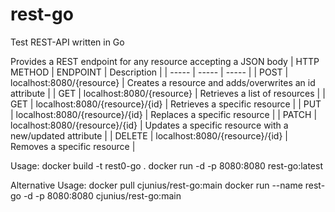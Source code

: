 # rest-go
Test REST-API written in Go

Provides a REST endpoint for any resource accepting a JSON body
| HTTP METHOD | ENDPOINT | Description |
| ----- | ----- | ----- |
| POST | localhost:8080/{resource} | Creates a resource and adds/overwrites an id attribute |
| GET | localhost:8080/{resource} | Retrieves a list of resources |
| GET | localhost:8080/{resource}/{id} | Retrieves a specific resource |
| PUT | localhost:8080/{resource}/{id} | Replaces a specific resource |
| PATCH | localhost:8080/{resource}/{id} | Updates a specific resource with a new/updated attribute |
| DELETE | localhost:8080/{resource}/{id} | Removes a specific resource |

Usage:
docker build -t rest0-go .
docker run -d -p 8080:8080 rest-go:latest

Alternative Usage:
docker pull cjunius/rest-go:main
docker run --name rest-go -d -p 8080:8080 cjunius/rest-go:main
